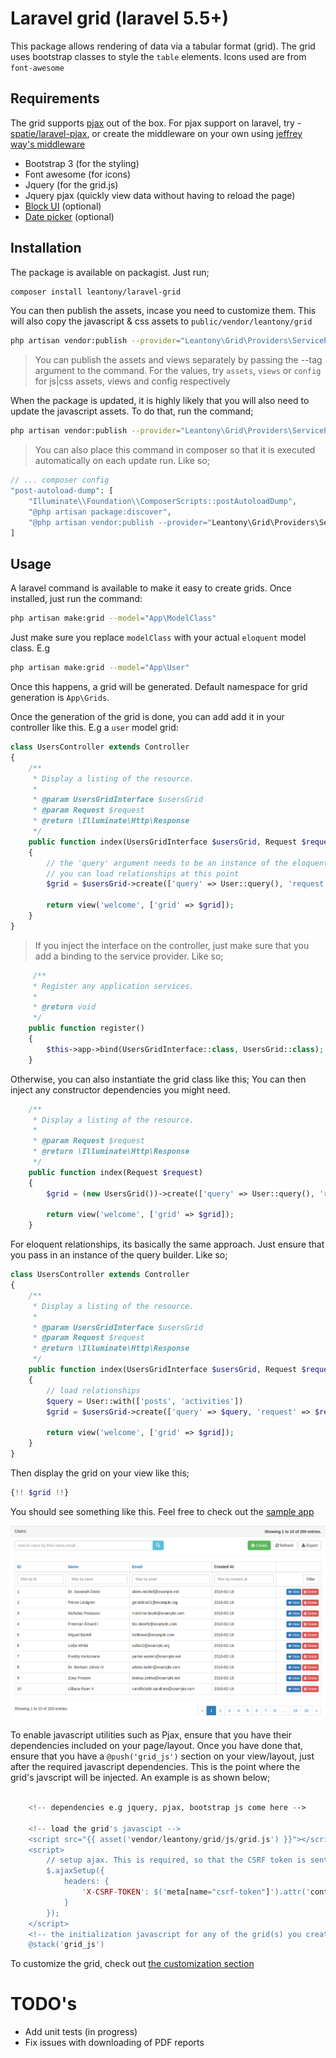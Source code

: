 # Laravel grid (laravel 5.5+)
This package allows rendering of data via a tabular format (grid). 
The grid uses bootstrap classes to style the `table` elements. Icons used are from `font-awesome`


## Requirements
The grid supports [pjax](https://github.com/defunkt/jquery-pjax) out of the box. For pjax support on laravel, try - [spatie/laravel-pjax](https://github.com/spatie/laravel-pjax), 
or create the middleware on your own using [jeffrey way's middleware](https://gist.github.com/JeffreyWay/8526696b6f29201c4e33)

+ Bootstrap 3 (for the styling)
+ Font awesome (for icons)
+ Jquery (for the grid.js)
+ Jquery pjax (quickly view data without having to reload the page)
+ [Block UI](https://github.com/malsup/blockui) (optional)
+ [Date picker](https://github.com/uxsolutions/bootstrap-datepicker.git) (optional)


## Installation
The package is available on packagist. Just run;
```bash
composer install leantony/laravel-grid
```
You can then publish the assets, incase you need to customize them. This will also copy the javascript & css assets to `public/vendor/leantony/grid`
```bash
php artisan vendor:publish --provider="Leantony\Grid\Providers\ServiceProvider"
```
> You can publish the assets and views separately by passing the --tag argument to the command. For the values, try
`assets`, `views` or `config` for js|css assets, views and config respectively

When the package is updated, it is highly likely that you will also need to update the javascript assets. To do that, run the command;
```bash
php artisan vendor:publish --provider="Leantony\Grid\Providers\ServiceProvider" --tag=assets --force
```
> You can also place this command in composer so that it is executed automatically on each update run. Like so;
```php
// ... composer config
"post-autoload-dump": [
    "Illuminate\\Foundation\\ComposerScripts::postAutoloadDump",
    "@php artisan package:discover",
    "@php artisan vendor:publish --provider="Leantony\Grid\Providers\ServiceProvider" --tag=assets --force"
]
```


## Usage
A laravel command is available to make it easy to create grids. 
Once installed, just run the command:
```bash
php artisan make:grid --model="App\ModelClass"
```

Just make sure you replace `modelClass` with your actual `eloquent` model class. E.g 
```bash
php artisan make:grid --model="App\User"
```
Once this happens, a grid will be generated. Default namespace for grid generation is `App\Grids`.

Once the generation of the grid is done, you can add add it in your controller like this. E.g a `user` model grid:
```php
class UsersController extends Controller
{
    /**
     * Display a listing of the resource.
     *
     * @param UsersGridInterface $usersGrid
     * @param Request $request
     * @return \Illuminate\Http\Response
     */
    public function index(UsersGridInterface $usersGrid, Request $request)
    {
        // the 'query' argument needs to be an instance of the eloquent query builder
        // you can load relationships at this point
        $grid = $usersGrid->create(['query' => User::query(), 'request' => $request]);

        return view('welcome', ['grid' => $grid]);
    }
}
```
> If you inject the interface on the controller, just make sure that you add a binding to the service provider. Like so;
```php
     /**
     * Register any application services.
     *
     * @return void
     */
    public function register()
    {
        $this->app->bind(UsersGridInterface::class, UsersGrid::class);
    }
```

Otherwise, you can also instantiate the grid class like this; You can then inject any constructor dependencies you might need.
```php
    /**
     * Display a listing of the resource.
     *
     * @param Request $request
     * @return \Illuminate\Http\Response
     */
    public function index(Request $request)
    {
        $grid = (new UsersGrid())->create(['query' => User::query(), 'request' => $request]);

        return view('welcome', ['grid' => $grid]);
    }
```

For eloquent relationships, its basically the same approach. Just ensure that you pass in an instance of the query builder. Like so;
```php
class UsersController extends Controller
{
    /**
     * Display a listing of the resource.
     *
     * @param UsersGridInterface $usersGrid
     * @param Request $request
     * @return \Illuminate\Http\Response
     */
    public function index(UsersGridInterface $usersGrid, Request $request)
    {
        // load relationships
        $query = User::with(['posts', 'activities'])
        $grid = $usersGrid->create(['query' => $query, 'request' => $request]);

        return view('welcome', ['grid' => $grid]);
    }
}
```

Then display the grid on your view like this;
```php
{!! $grid !!}
```

You should see something like this. Feel free to check out the [sample app](http://laravel-grid.herokuapp.com)


![sample](docs/sample.png)


To enable javascript utilities such as Pjax, ensure that you have their dependencies included on your page/layout. Once you have done that, ensure that you have
a `@push('grid_js')` section on your view/layout, just after the required javascript dependencies. This is the point where the grid's javscript will be injected. An example is as shown below;
```php

    <!-- dependencies e.g jquery, pjax, bootstrap js come here -->
    
    <!-- load the grid's javascipt -->
    <script src="{{ asset('vendor/leantony/grid/js/grid.js') }}"></script>
    <script>
        // setup ajax. This is required, so that the CSRF token is sent during AJAX requests
        $.ajaxSetup({
            headers: {
                'X-CSRF-TOKEN': $('meta[name="csrf-token"]').attr('content')
            }
        });
    </script>
    <!-- the initialization javascript for any of the grid(s) you create will be injected here -->
    @stack('grid_js')
```

To customize the grid, check out [the customization section](docs/customization.md)

# TODO's
+ Add unit tests (in progress)
+ Fix issues with downloading of PDF reports